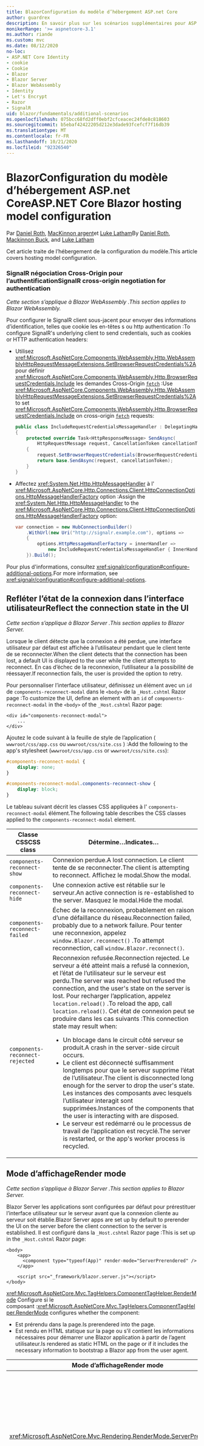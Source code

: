 ```yaml
---
title: BlazorConfiguration du modèle d’hébergement ASP.net Core
author: guardrex
description: En savoir plus sur les scénarios supplémentaires pour ASP.NET Core la Blazor configuration du modèle d’hébergement.
monikerRange: '>= aspnetcore-3.1'
ms.author: riande
ms.custom: mvc
ms.date: 08/12/2020
no-loc:
- ASP.NET Core Identity
- cookie
- Cookie
- Blazor
- Blazor Server
- Blazor WebAssembly
- Identity
- Let's Encrypt
- Razor
- SignalR
uid: blazor/fundamentals/additional-scenarios
ms.openlocfilehash: 075bcc68fd2dff0ebf2cfceacec24fde8c818603
ms.sourcegitcommit: b5ebaf42422205d212e3dade93fcefcf7f16db39
ms.translationtype: MT
ms.contentlocale: fr-FR
ms.lasthandoff: 10/21/2020
ms.locfileid: "92326540"
---
```

# <a name="aspnet-core-no-locblazor-hosting-model-configuration"></a><span data-ttu-id="d916a-103">BlazorConfiguration du modèle d’hébergement ASP.net Core</span><span class="sxs-lookup"><span data-stu-id="d916a-103">ASP.NET Core Blazor hosting model configuration</span></span>

<span data-ttu-id="d916a-104">Par [Daniel Roth](https://github.com/danroth27), [MacKinnon argent](https://github.com/MackinnonBuck)et [Luke Latham](https://github.com/guardrex)</span><span class="sxs-lookup"><span data-stu-id="d916a-104">By [Daniel Roth](https://github.com/danroth27), [Mackinnon Buck](https://github.com/MackinnonBuck), and [Luke Latham](https://github.com/guardrex)</span></span>

<span data-ttu-id="d916a-105">Cet article traite de l’hébergement de la configuration du modèle.</span><span class="sxs-lookup"><span data-stu-id="d916a-105">This article covers hosting model configuration.</span></span>

### <a name="no-locsignalr-cross-origin-negotiation-for-authentication"></a><span data-ttu-id="d916a-106">SignalR négociation Cross-Origin pour l’authentification</span><span class="sxs-lookup"><span data-stu-id="d916a-106">SignalR cross-origin negotiation for authentication</span></span>

<span data-ttu-id="d916a-107">*Cette section s’applique à Blazor WebAssembly .*</span><span class="sxs-lookup"><span data-stu-id="d916a-107">*This section applies to Blazor WebAssembly.*</span></span>

<span data-ttu-id="d916a-108">Pour configurer le SignalR client sous-jacent pour envoyer des informations d’identification, telles que cookie les en-têtes s ou http authentication :</span><span class="sxs-lookup"><span data-stu-id="d916a-108">To configure SignalR's underlying client to send credentials, such as cookies or HTTP authentication headers:</span></span>

* <span data-ttu-id="d916a-109">Utilisez <xref:Microsoft.AspNetCore.Components.WebAssembly.Http.WebAssemblyHttpRequestMessageExtensions.SetBrowserRequestCredentials%2A> pour définir <xref:Microsoft.AspNetCore.Components.WebAssembly.Http.BrowserRequestCredentials.Include> les demandes Cross-Origin [`fetch`](https://developer.mozilla.org/docs/Web/API/Fetch_API/Using_Fetch) :</span><span class="sxs-lookup"><span data-stu-id="d916a-109">Use <xref:Microsoft.AspNetCore.Components.WebAssembly.Http.WebAssemblyHttpRequestMessageExtensions.SetBrowserRequestCredentials%2A> to set <xref:Microsoft.AspNetCore.Components.WebAssembly.Http.BrowserRequestCredentials.Include> on cross-origin [`fetch`](https://developer.mozilla.org/docs/Web/API/Fetch_API/Using_Fetch) requests:</span></span>

  ```csharp
  public class IncludeRequestCredentialsMessageHandler : DelegatingHandler
  {
      protected override Task<HttpResponseMessage> SendAsync(
          HttpRequestMessage request, CancellationToken cancellationToken)
      {
          request.SetBrowserRequestCredentials(BrowserRequestCredentials.Include);
          return base.SendAsync(request, cancellationToken);
      }
  }
  ```

* <span data-ttu-id="d916a-110">Affectez <xref:System.Net.Http.HttpMessageHandler> à l' <xref:Microsoft.AspNetCore.Http.Connections.Client.HttpConnectionOptions.HttpMessageHandlerFactory> option :</span><span class="sxs-lookup"><span data-stu-id="d916a-110">Assign the <xref:System.Net.Http.HttpMessageHandler> to the <xref:Microsoft.AspNetCore.Http.Connections.Client.HttpConnectionOptions.HttpMessageHandlerFactory> option:</span></span>

  ```csharp
  var connection = new HubConnectionBuilder()
      .WithUrl(new Uri("http://signalr.example.com"), options =>
      {
          options.HttpMessageHandlerFactory = innerHandler => 
              new IncludeRequestCredentialsMessageHandler { InnerHandler = innerHandler };
      }).Build();
  ```

<span data-ttu-id="d916a-111">Pour plus d'informations, consultez <xref:signalr/configuration#configure-additional-options>.</span><span class="sxs-lookup"><span data-stu-id="d916a-111">For more information, see <xref:signalr/configuration#configure-additional-options>.</span></span>

## <a name="reflect-the-connection-state-in-the-ui"></a><span data-ttu-id="d916a-112">Refléter l’état de la connexion dans l’interface utilisateur</span><span class="sxs-lookup"><span data-stu-id="d916a-112">Reflect the connection state in the UI</span></span>

<span data-ttu-id="d916a-113">*Cette section s’applique à Blazor Server .*</span><span class="sxs-lookup"><span data-stu-id="d916a-113">*This section applies to Blazor Server.*</span></span>

<span data-ttu-id="d916a-114">Lorsque le client détecte que la connexion a été perdue, une interface utilisateur par défaut est affichée à l’utilisateur pendant que le client tente de se reconnecter.</span><span class="sxs-lookup"><span data-stu-id="d916a-114">When the client detects that the connection has been lost, a default UI is displayed to the user while the client attempts to reconnect.</span></span> <span data-ttu-id="d916a-115">En cas d’échec de la reconnexion, l’utilisateur a la possibilité de réessayer.</span><span class="sxs-lookup"><span data-stu-id="d916a-115">If reconnection fails, the user is provided the option to retry.</span></span>

<span data-ttu-id="d916a-116">Pour personnaliser l’interface utilisateur, définissez un élément avec un `id` de `components-reconnect-modal` dans le `<body>` de la `_Host.cshtml` Razor page :</span><span class="sxs-lookup"><span data-stu-id="d916a-116">To customize the UI, define an element with an `id` of `components-reconnect-modal` in the `<body>` of the `_Host.cshtml` Razor page:</span></span>

```cshtml
<div id="components-reconnect-modal">
    ...
</div>
```

<span data-ttu-id="d916a-117">Ajoutez le code suivant à la feuille de style de l’application ( `wwwroot/css/app.css` ou `wwwroot/css/site.css` ) :</span><span class="sxs-lookup"><span data-stu-id="d916a-117">Add the following to the app's stylesheet (`wwwroot/css/app.css` or `wwwroot/css/site.css`):</span></span>

```css
#components-reconnect-modal {
    display: none;
}

#components-reconnect-modal.components-reconnect-show {
    display: block;
}
```

<span data-ttu-id="d916a-118">Le tableau suivant décrit les classes CSS appliquées à l' `components-reconnect-modal` élément.</span><span class="sxs-lookup"><span data-stu-id="d916a-118">The following table describes the CSS classes applied to the `components-reconnect-modal` element.</span></span>

| <span data-ttu-id="d916a-119">Classe CSS</span><span class="sxs-lookup"><span data-stu-id="d916a-119">CSS class</span></span>                       | <span data-ttu-id="d916a-120">Détermine&hellip;</span><span class="sxs-lookup"><span data-stu-id="d916a-120">Indicates&hellip;</span></span> |
| ------------------------------- | ----------------- |
| `components-reconnect-show`     | <span data-ttu-id="d916a-121">Connexion perdue.</span><span class="sxs-lookup"><span data-stu-id="d916a-121">A lost connection.</span></span> <span data-ttu-id="d916a-122">Le client tente de se reconnecter.</span><span class="sxs-lookup"><span data-stu-id="d916a-122">The client is attempting to reconnect.</span></span> <span data-ttu-id="d916a-123">Affichez le modal.</span><span class="sxs-lookup"><span data-stu-id="d916a-123">Show the modal.</span></span> |
| `components-reconnect-hide`     | <span data-ttu-id="d916a-124">Une connexion active est rétablie sur le serveur.</span><span class="sxs-lookup"><span data-stu-id="d916a-124">An active connection is re-established to the server.</span></span> <span data-ttu-id="d916a-125">Masquez le modal.</span><span class="sxs-lookup"><span data-stu-id="d916a-125">Hide the modal.</span></span> |
| `components-reconnect-failed`   | <span data-ttu-id="d916a-126">Échec de la reconnexion, probablement en raison d’une défaillance du réseau.</span><span class="sxs-lookup"><span data-stu-id="d916a-126">Reconnection failed, probably due to a network failure.</span></span> <span data-ttu-id="d916a-127">Pour tenter une reconnexion, appelez `window.Blazor.reconnect()` .</span><span class="sxs-lookup"><span data-stu-id="d916a-127">To attempt reconnection, call `window.Blazor.reconnect()`.</span></span> |
| `components-reconnect-rejected` | <span data-ttu-id="d916a-128">Reconnexion refusée.</span><span class="sxs-lookup"><span data-stu-id="d916a-128">Reconnection rejected.</span></span> <span data-ttu-id="d916a-129">Le serveur a été atteint mais a refusé la connexion, et l’état de l’utilisateur sur le serveur est perdu.</span><span class="sxs-lookup"><span data-stu-id="d916a-129">The server was reached but refused the connection, and the user's state on the server is lost.</span></span> <span data-ttu-id="d916a-130">Pour recharger l’application, appelez `location.reload()` .</span><span class="sxs-lookup"><span data-stu-id="d916a-130">To reload the app, call `location.reload()`.</span></span> <span data-ttu-id="d916a-131">Cet état de connexion peut se produire dans les cas suivants :</span><span class="sxs-lookup"><span data-stu-id="d916a-131">This connection state may result when:</span></span><ul><li><span data-ttu-id="d916a-132">Un blocage dans le circuit côté serveur se produit.</span><span class="sxs-lookup"><span data-stu-id="d916a-132">A crash in the server-side circuit occurs.</span></span></li><li><span data-ttu-id="d916a-133">Le client est déconnecté suffisamment longtemps pour que le serveur supprime l’état de l’utilisateur.</span><span class="sxs-lookup"><span data-stu-id="d916a-133">The client is disconnected long enough for the server to drop the user's state.</span></span> <span data-ttu-id="d916a-134">Les instances des composants avec lesquels l’utilisateur interagit sont supprimées.</span><span class="sxs-lookup"><span data-stu-id="d916a-134">Instances of the components that the user is interacting with are disposed.</span></span></li><li><span data-ttu-id="d916a-135">Le serveur est redémarré ou le processus de travail de l’application est recyclé.</span><span class="sxs-lookup"><span data-stu-id="d916a-135">The server is restarted, or the app's worker process is recycled.</span></span></li></ul> |

## <a name="render-mode"></a><span data-ttu-id="d916a-136">Mode d’affichage</span><span class="sxs-lookup"><span data-stu-id="d916a-136">Render mode</span></span>

<span data-ttu-id="d916a-137">*Cette section s’applique à Blazor Server .*</span><span class="sxs-lookup"><span data-stu-id="d916a-137">*This section applies to Blazor Server.*</span></span>

<span data-ttu-id="d916a-138">Blazor Server les applications sont configurées par défaut pour prérestituer l’interface utilisateur sur le serveur avant que la connexion cliente au serveur soit établie.</span><span class="sxs-lookup"><span data-stu-id="d916a-138">Blazor Server apps are set up by default to prerender the UI on the server before the client connection to the server is established.</span></span> <span data-ttu-id="d916a-139">Il est configuré dans la `_Host.cshtml` Razor page :</span><span class="sxs-lookup"><span data-stu-id="d916a-139">This is set up in the `_Host.cshtml` Razor page:</span></span>

```cshtml
<body>
    <app>
      <component type="typeof(App)" render-mode="ServerPrerendered" />
    </app>

    <script src="_framework/blazor.server.js"></script>
</body>
```

<span data-ttu-id="d916a-140"><xref:Microsoft.AspNetCore.Mvc.TagHelpers.ComponentTagHelper.RenderMode> Configure si le composant :</span><span class="sxs-lookup"><span data-stu-id="d916a-140"><xref:Microsoft.AspNetCore.Mvc.TagHelpers.ComponentTagHelper.RenderMode> configures whether the component:</span></span>

* <span data-ttu-id="d916a-141">Est prérendu dans la page.</span><span class="sxs-lookup"><span data-stu-id="d916a-141">Is prerendered into the page.</span></span>
* <span data-ttu-id="d916a-142">Est rendu en HTML statique sur la page ou s’il contient les informations nécessaires pour démarrer une Blazor application à partir de l’agent utilisateur.</span><span class="sxs-lookup"><span data-stu-id="d916a-142">Is rendered as static HTML on the page or if it includes the necessary information to bootstrap a Blazor app from the user agent.</span></span>

| <span data-ttu-id="d916a-143">Mode d’affichage</span><span class="sxs-lookup"><span data-stu-id="d916a-143">Render mode</span></span> | <span data-ttu-id="d916a-144">Description</span><span class="sxs-lookup"><span data-stu-id="d916a-144">Description</span></span> |
| --- | --- |
| <xref:Microsoft.AspNetCore.Mvc.Rendering.RenderMode.ServerPrerendered> | <span data-ttu-id="d916a-145">Restitue le composant en HTML statique et comprend un marqueur pour une Blazor Server application.</span><span class="sxs-lookup"><span data-stu-id="d916a-145">Renders the component into static HTML and includes a marker for a Blazor Server app.</span></span> <span data-ttu-id="d916a-146">Au démarrage de l’agent utilisateur, ce marqueur est utilisé pour démarrer une Blazor application.</span><span class="sxs-lookup"><span data-stu-id="d916a-146">When the user-agent starts, this marker is used to bootstrap a Blazor app.</span></span> |
| <xref:Microsoft.AspNetCore.Mvc.Rendering.RenderMode.Server> | <span data-ttu-id="d916a-147">Restitue un marqueur pour une Blazor Server application.</span><span class="sxs-lookup"><span data-stu-id="d916a-147">Renders a marker for a Blazor Server app.</span></span> <span data-ttu-id="d916a-148">La sortie du composant n’est pas incluse.</span><span class="sxs-lookup"><span data-stu-id="d916a-148">Output from the component isn't included.</span></span> <span data-ttu-id="d916a-149">Au démarrage de l’agent utilisateur, ce marqueur est utilisé pour démarrer une Blazor application.</span><span class="sxs-lookup"><span data-stu-id="d916a-149">When the user-agent starts, this marker is used to bootstrap a Blazor app.</span></span> |
| <xref:Microsoft.AspNetCore.Mvc.Rendering.RenderMode.Static> | <span data-ttu-id="d916a-150">Génère le rendu du composant en HTML statique.</span><span class="sxs-lookup"><span data-stu-id="d916a-150">Renders the component into static HTML.</span></span> |

<span data-ttu-id="d916a-151">Le rendu des composants serveur à partir d’une page HTML statique n’est pas pris en charge.</span><span class="sxs-lookup"><span data-stu-id="d916a-151">Rendering server components from a static HTML page isn't supported.</span></span>

## <a name="initialize-the-no-locblazor-circuit"></a><span data-ttu-id="d916a-152">Initialiser le Blazor circuit</span><span class="sxs-lookup"><span data-stu-id="d916a-152">Initialize the Blazor circuit</span></span>

<span data-ttu-id="d916a-153">*Cette section s’applique à Blazor Server .*</span><span class="sxs-lookup"><span data-stu-id="d916a-153">*This section applies to Blazor Server.*</span></span>

<span data-ttu-id="d916a-154">Configurez le démarrage manuel du Blazor Server [ SignalR circuit](xref:blazor/hosting-models#circuits) d’une application dans le `Pages/_Host.cshtml` fichier :</span><span class="sxs-lookup"><span data-stu-id="d916a-154">Configure the manual start of a Blazor Server app's [SignalR circuit](xref:blazor/hosting-models#circuits) in the `Pages/_Host.cshtml` file:</span></span>

* <span data-ttu-id="d916a-155">Ajoutez un `autostart="false"` attribut à la `<script>` balise pour le `blazor.server.js` script.</span><span class="sxs-lookup"><span data-stu-id="d916a-155">Add an `autostart="false"` attribute to the `<script>` tag for the `blazor.server.js` script.</span></span>
* <span data-ttu-id="d916a-156">Placez un script qui appelle `Blazor.start` après la `blazor.server.js` balise du script et à l’intérieur de la `</body>` balise de fermeture.</span><span class="sxs-lookup"><span data-stu-id="d916a-156">Place a script that calls `Blazor.start` after the `blazor.server.js` script's tag and inside the closing `</body>` tag.</span></span>

<span data-ttu-id="d916a-157">Lorsque `autostart` est désactivé, tous les aspects de l’application qui ne dépendent pas du circuit fonctionnent normalement.</span><span class="sxs-lookup"><span data-stu-id="d916a-157">When `autostart` is disabled, any aspect of the app that doesn't depend on the circuit works normally.</span></span> <span data-ttu-id="d916a-158">Par exemple, le routage côté client est opérationnel.</span><span class="sxs-lookup"><span data-stu-id="d916a-158">For example, client-side routing is operational.</span></span> <span data-ttu-id="d916a-159">Toutefois, tous les aspects qui dépendent du circuit ne sont pas opérationnels tant que `Blazor.start` n’est pas appelé.</span><span class="sxs-lookup"><span data-stu-id="d916a-159">However, any aspect that depends on the circuit isn't operational until `Blazor.start` is called.</span></span> <span data-ttu-id="d916a-160">Le comportement de l’application n’est pas prévisible sans circuit établi.</span><span class="sxs-lookup"><span data-stu-id="d916a-160">App behavior is unpredictable without an established circuit.</span></span> <span data-ttu-id="d916a-161">Par exemple, les méthodes de composant ne peuvent pas s’exécuter pendant que le circuit est déconnecté.</span><span class="sxs-lookup"><span data-stu-id="d916a-161">For example, component methods fail to execute while the circuit is disconnected.</span></span>

### <a name="initialize-no-locblazor-when-the-document-is-ready"></a><span data-ttu-id="d916a-162">Initialiser Blazor lorsque le document est prêt</span><span class="sxs-lookup"><span data-stu-id="d916a-162">Initialize Blazor when the document is ready</span></span>

<span data-ttu-id="d916a-163">Pour initialiser l' Blazor application lorsque le document est prêt :</span><span class="sxs-lookup"><span data-stu-id="d916a-163">To initialize the Blazor app when the document is ready:</span></span>

```cshtml
<body>

    ...

    <script autostart="false" src="_framework/blazor.server.js"></script>
    <script>
      document.addEventListener("DOMContentLoaded", function() {
        Blazor.start();
      });
    </script>
</body>
```

### <a name="chain-to-the-promise-that-results-from-a-manual-start"></a><span data-ttu-id="d916a-164">Chaîne à `Promise` qui résulte d’un démarrage manuel</span><span class="sxs-lookup"><span data-stu-id="d916a-164">Chain to the `Promise` that results from a manual start</span></span>

<span data-ttu-id="d916a-165">Pour effectuer des tâches supplémentaires, telles que l’initialisation de l’interopérabilité JS, utilisez `then` pour chaîner à `Promise` qui résulte d’un démarrage manuel de l' Blazor application :</span><span class="sxs-lookup"><span data-stu-id="d916a-165">To perform additional tasks, such as JS interop initialization, use `then` to chain to the `Promise` that results from a manual Blazor app start:</span></span>

```cshtml
<body>

    ...

    <script autostart="false" src="_framework/blazor.server.js"></script>
    <script>
      Blazor.start().then(function () {
        ...
      });
    </script>
</body>
```

### <a name="configure-the-no-locsignalr-client"></a><span data-ttu-id="d916a-166">Configurer le SignalR client</span><span class="sxs-lookup"><span data-stu-id="d916a-166">Configure the SignalR client</span></span>

#### <a name="logging"></a><span data-ttu-id="d916a-167">Journalisation</span><span class="sxs-lookup"><span data-stu-id="d916a-167">Logging</span></span>

<span data-ttu-id="d916a-168">Pour configurer SignalR la journalisation du client, transmettez un objet de configuration ( `configureSignalR` ) qui appelle `configureLogging` avec le niveau de journalisation sur le générateur client :</span><span class="sxs-lookup"><span data-stu-id="d916a-168">To configure SignalR client logging, pass in a configuration object (`configureSignalR`) that calls `configureLogging` with the log level on the client builder:</span></span>

```cshtml
<body>

    ...

    <script autostart="false" src="_framework/blazor.server.js"></script>
    <script>
      Blazor.start({
        configureSignalR: function (builder) {
          builder.configureLogging("information");
        }
      });
    </script>
</body>
```

<span data-ttu-id="d916a-169">Dans l’exemple précédent, `information` est équivalent à un niveau de journal de <xref:Microsoft.Extensions.Logging.LogLevel.Information?displayProperty=nameWithType> .</span><span class="sxs-lookup"><span data-stu-id="d916a-169">In the preceding example, `information` is equivalent to a log level of <xref:Microsoft.Extensions.Logging.LogLevel.Information?displayProperty=nameWithType>.</span></span>

### <a name="modify-the-reconnection-handler"></a><span data-ttu-id="d916a-170">Modifier le gestionnaire de reconnexion</span><span class="sxs-lookup"><span data-stu-id="d916a-170">Modify the reconnection handler</span></span>

<span data-ttu-id="d916a-171">Les événements de connexion du circuit du gestionnaire de reconnexion peuvent être modifiés pour les comportements personnalisés, par exemple :</span><span class="sxs-lookup"><span data-stu-id="d916a-171">The reconnection handler's circuit connection events can be modified for custom behaviors, such as:</span></span>

* <span data-ttu-id="d916a-172">Pour avertir l’utilisateur si la connexion est abandonnée.</span><span class="sxs-lookup"><span data-stu-id="d916a-172">To notify the user if the connection is dropped.</span></span>
* <span data-ttu-id="d916a-173">Pour effectuer la journalisation (à partir du client) lorsqu’un circuit est connecté.</span><span class="sxs-lookup"><span data-stu-id="d916a-173">To perform logging (from the client) when a circuit is connected.</span></span>

<span data-ttu-id="d916a-174">Pour modifier les événements de connexion, enregistrez les rappels pour les modifications de connexion suivantes :</span><span class="sxs-lookup"><span data-stu-id="d916a-174">To modify the connection events, register callbacks for the following connection changes:</span></span>

* <span data-ttu-id="d916a-175">Utilisation de connexions abandonnées `onConnectionDown` .</span><span class="sxs-lookup"><span data-stu-id="d916a-175">Dropped connections use `onConnectionDown`.</span></span>
* <span data-ttu-id="d916a-176">Les connexions établies/rétablies utilisent `onConnectionUp` .</span><span class="sxs-lookup"><span data-stu-id="d916a-176">Established/re-established connections use `onConnectionUp`.</span></span>

<span data-ttu-id="d916a-177">**Les deux** `onConnectionDown` et `onConnectionUp` doivent être spécifiés :</span><span class="sxs-lookup"><span data-stu-id="d916a-177">**Both** `onConnectionDown` and `onConnectionUp` must be specified:</span></span>

```cshtml
<body>

    ...

    <script autostart="false" src="_framework/blazor.server.js"></script>
    <script>
      Blazor.start({
        reconnectionHandler: {
          onConnectionDown: (options, error) => console.error(error);
          onConnectionUp: () => console.log("Up, up, and away!");
        }
      });
    </script>
</body>
```

### <a name="adjust-the-reconnection-retry-count-and-interval"></a><span data-ttu-id="d916a-178">Ajuster le nombre et l’intervalle de tentatives de reconnexion</span><span class="sxs-lookup"><span data-stu-id="d916a-178">Adjust the reconnection retry count and interval</span></span>

<span data-ttu-id="d916a-179">Pour régler le nombre et l’intervalle de tentatives de reconnexion, définissez le nombre de nouvelles tentatives ( `maxRetries` ) et le délai (en millisecondes) autorisé pour chaque nouvelle tentative ( `retryIntervalMilliseconds` ) :</span><span class="sxs-lookup"><span data-stu-id="d916a-179">To adjust the reconnection retry count and interval, set the number of retries (`maxRetries`) and period in milliseconds permitted for each retry attempt (`retryIntervalMilliseconds`):</span></span>

```cshtml
<body>

    ...

    <script autostart="false" src="_framework/blazor.server.js"></script>
    <script>
      Blazor.start({
        reconnectionOptions: {
          maxRetries: 3,
          retryIntervalMilliseconds: 2000
        }
      });
    </script>
</body>
```

## <a name="hide-or-replace-the-reconnection-display"></a><span data-ttu-id="d916a-180">Masquer ou remplacer l’affichage de reconnexion</span><span class="sxs-lookup"><span data-stu-id="d916a-180">Hide or replace the reconnection display</span></span>

<span data-ttu-id="d916a-181">Pour masquer l’affichage de reconnexion, définissez le gestionnaire de reconnexion `_reconnectionDisplay` sur un objet vide ( `{}` ou `new Object()` ) :</span><span class="sxs-lookup"><span data-stu-id="d916a-181">To hide the reconnection display, set the reconnection handler's `_reconnectionDisplay` to an empty object (`{}` or `new Object()`):</span></span>

```cshtml
<body>

    ...

    <script autostart="false" src="_framework/blazor.server.js"></script>
    <script>
      window.addEventListener('beforeunload', function () {
        Blazor.defaultReconnectionHandler._reconnectionDisplay = {};
      });

      Blazor.start();
    </script>
</body>
```

<span data-ttu-id="d916a-182">Pour remplacer l’affichage de reconnexion, `_reconnectionDisplay` dans l’exemple précédent, définissez l’élément pour l’affichage :</span><span class="sxs-lookup"><span data-stu-id="d916a-182">To replace the reconnection display, set `_reconnectionDisplay` in the preceding example to the element for display:</span></span>

```javascript
Blazor.defaultReconnectionHandler._reconnectionDisplay = 
  document.getElementById("{ELEMENT ID}");
```

<span data-ttu-id="d916a-183">L’espace réservé `{ELEMENT ID}` est l’ID de l’élément HTML à afficher.</span><span class="sxs-lookup"><span data-stu-id="d916a-183">The placeholder `{ELEMENT ID}` is the ID of the HTML element to display.</span></span>

::: moniker range=">= aspnetcore-5.0"

<span data-ttu-id="d916a-184">Personnalisez le délai avant que l’affichage de reconnexion ne s’affiche en définissant la `transition-delay` propriété dans le CSS () de l’application `wwwroot/css/site.css` pour l’élément modal.</span><span class="sxs-lookup"><span data-stu-id="d916a-184">Customize the delay before the reconnection display appears by setting the `transition-delay` property in the app's CSS (`wwwroot/css/site.css`) for the modal element.</span></span> <span data-ttu-id="d916a-185">L’exemple suivant définit le délai de transition de 500 ms (par défaut) à 1 000 MS (1 seconde) :</span><span class="sxs-lookup"><span data-stu-id="d916a-185">The following example sets the transition delay from 500 ms (default) to 1,000 ms (1 second):</span></span>

```css
#components-reconnect-modal {
    transition: visibility 0s linear 1000ms;
}
```

## <a name="disconnect-the-no-locblazor-circuit-from-the-client"></a><span data-ttu-id="d916a-186">Déconnecter le Blazor circuit du client</span><span class="sxs-lookup"><span data-stu-id="d916a-186">Disconnect the Blazor circuit from the client</span></span>

<span data-ttu-id="d916a-187">Par défaut, un Blazor circuit est déconnecté lorsque l' [ `unload` événement de page](https://developer.mozilla.org/docs/Web/API/Window/unload_event) est déclenché.</span><span class="sxs-lookup"><span data-stu-id="d916a-187">By default, a Blazor circuit is disconnected when the [`unload` page event](https://developer.mozilla.org/docs/Web/API/Window/unload_event) is triggered.</span></span> <span data-ttu-id="d916a-188">Pour déconnecter le circuit d’autres scénarios sur le client, appelez `Blazor.disconnect` dans le gestionnaire d’événements approprié.</span><span class="sxs-lookup"><span data-stu-id="d916a-188">To disconnect the circuit for other scenarios on the client, invoke `Blazor.disconnect` in the appropriate event handler.</span></span> <span data-ttu-id="d916a-189">Dans l’exemple suivant, le circuit est déconnecté lorsque la page est masquée ([ `pagehide` événement](https://developer.mozilla.org/docs/Web/API/Window/pagehide_event)) :</span><span class="sxs-lookup"><span data-stu-id="d916a-189">In the following example, the circuit is disconnected when the page is hidden ([`pagehide` event](https://developer.mozilla.org/docs/Web/API/Window/pagehide_event)):</span></span>

```javascript
window.addEventListener('pagehide', () => {
  Blazor.disconnect();
});
```

## <a name="influence-html-head-tag-elements"></a><span data-ttu-id="d916a-190">Influencer les `<head>` éléments de balise HTML</span><span class="sxs-lookup"><span data-stu-id="d916a-190">Influence HTML `<head>` tag elements</span></span>

<span data-ttu-id="d916a-191">*Cette section s’applique à la prochaine version de ASP.NET Core 5,0 de Blazor WebAssembly et Blazor Server .*</span><span class="sxs-lookup"><span data-stu-id="d916a-191">*This section applies to the upcoming ASP.NET Core 5.0 release of Blazor WebAssembly and Blazor Server.*</span></span>

<span data-ttu-id="d916a-192">Lors du rendu, `Title` les `Link` composants, et `Meta` ajoutent ou mettent à jour des données dans les `<head>` éléments de balise HTML :</span><span class="sxs-lookup"><span data-stu-id="d916a-192">When rendered, the `Title`, `Link`, and `Meta` components add or update data in the HTML `<head>` tag elements:</span></span>

```razor
@using Microsoft.AspNetCore.Components.Web.Extensions.Head

<Title Value="{TITLE}" />
<Link href="{URL}" rel="stylesheet" />
<Meta content="{DESCRIPTION}" name="description" />
```

<span data-ttu-id="d916a-193">Dans l’exemple précédent, les espaces réservés pour `{TITLE}` , `{URL}` et `{DESCRIPTION}` sont des valeurs de chaîne, des Razor variables ou des Razor expressions.</span><span class="sxs-lookup"><span data-stu-id="d916a-193">In the preceding example, placeholders for `{TITLE}`, `{URL}`, and `{DESCRIPTION}` are string values, Razor variables, or Razor expressions.</span></span>

<span data-ttu-id="d916a-194">Les caractéristiques suivantes s’appliquent :</span><span class="sxs-lookup"><span data-stu-id="d916a-194">The following characteristics apply:</span></span>

* <span data-ttu-id="d916a-195">Le prérendu côté serveur est pris en charge.</span><span class="sxs-lookup"><span data-stu-id="d916a-195">Server-side prerendering is supported.</span></span>
* <span data-ttu-id="d916a-196">Le `Value` paramètre est le seul paramètre valide pour le `Title` composant.</span><span class="sxs-lookup"><span data-stu-id="d916a-196">The `Value` parameter is the only valid parameter for the `Title` component.</span></span>
* <span data-ttu-id="d916a-197">Les attributs HTML fournis aux `Meta` `Link` composants et sont capturés dans des [attributs supplémentaires](xref:blazor/components/index#attribute-splatting-and-arbitrary-parameters) et passés à la balise HTML rendue.</span><span class="sxs-lookup"><span data-stu-id="d916a-197">HTML attributes provided to the `Meta` and `Link` components are captured in [additional attributes](xref:blazor/components/index#attribute-splatting-and-arbitrary-parameters) and passed through to the rendered HTML tag.</span></span>
* <span data-ttu-id="d916a-198">Pour plusieurs `Title` composants, le titre de la page reflète le `Value` du dernier `Title` composant restitué.</span><span class="sxs-lookup"><span data-stu-id="d916a-198">For multiple `Title` components, the title of the page reflects the `Value` of the last `Title` component rendered.</span></span>
* <span data-ttu-id="d916a-199">Si plusieurs `Meta` `Link` composants ou sont inclus avec des attributs identiques, une seule balise HTML est restituée pour chaque `Meta` `Link` composant ou.</span><span class="sxs-lookup"><span data-stu-id="d916a-199">If multiple `Meta` or `Link` components are included with identical attributes, there's exactly one HTML tag rendered per `Meta` or `Link` component.</span></span> <span data-ttu-id="d916a-200">Deux `Meta` `Link` composants ou ne peuvent pas faire référence à la même balise HTML rendue.</span><span class="sxs-lookup"><span data-stu-id="d916a-200">Two `Meta` or `Link` components can't refer to the same rendered HTML tag.</span></span>
* <span data-ttu-id="d916a-201">Les modifications apportées aux paramètres des `Meta` composants ou existants `Link` sont reflétées dans leurs balises HTML rendues.</span><span class="sxs-lookup"><span data-stu-id="d916a-201">Changes to the parameters of existing `Meta` or `Link` components are reflected in their rendered HTML tags.</span></span>
* <span data-ttu-id="d916a-202">Lorsque les `Link` `Meta` composants ou ne sont plus restitués et donc supprimés par l’infrastructure, leurs balises HTML rendues sont supprimées.</span><span class="sxs-lookup"><span data-stu-id="d916a-202">When the `Link` or `Meta` components are no longer rendered and thus disposed by the framework, their rendered HTML tags are removed.</span></span>

<span data-ttu-id="d916a-203">Quand l’un des composants de l’infrastructure est utilisé dans un composant enfant, la balise HTML rendue influence tout autre composant enfant du composant parent, à condition que le composant enfant contenant le composant d’infrastructure soit rendu.</span><span class="sxs-lookup"><span data-stu-id="d916a-203">When one of the framework components is used in a child component, the rendered HTML tag influences any other child component of the parent component as long as the child component containing the framework component is rendered.</span></span> <span data-ttu-id="d916a-204">La distinction entre l’utilisation de l’un de ces composants d’infrastructure dans un composant enfant et la mise en place d’une balise HTML dans `wwwroot/index.html` ou `Pages/_Host.cshtml` est que la balise HTML rendue d’un composant d’infrastructure :</span><span class="sxs-lookup"><span data-stu-id="d916a-204">The distinction between using the one of these framework components in a child component and placing a an HTML tag in `wwwroot/index.html` or `Pages/_Host.cshtml` is that a framework component's rendered HTML tag:</span></span>

* <span data-ttu-id="d916a-205">Peut être modifié par l’état de l’application.</span><span class="sxs-lookup"><span data-stu-id="d916a-205">Can be modified by application state.</span></span> <span data-ttu-id="d916a-206">Une balise HTML codée en dur ne peut pas être modifiée par l’état de l’application.</span><span class="sxs-lookup"><span data-stu-id="d916a-206">A hard-coded HTML tag can't be modified by application state.</span></span>
* <span data-ttu-id="d916a-207">Est supprimé du code HTML `<head>` lorsque le composant parent n’est plus rendu.</span><span class="sxs-lookup"><span data-stu-id="d916a-207">Is removed from the HTML `<head>` when the parent component is no longer rendered.</span></span>

::: moniker-end

## <a name="static-files"></a><span data-ttu-id="d916a-208">Fichiers statiques</span><span class="sxs-lookup"><span data-stu-id="d916a-208">Static files</span></span>

<span data-ttu-id="d916a-209">*Cette section s’applique à Blazor Server .*</span><span class="sxs-lookup"><span data-stu-id="d916a-209">*This section applies to Blazor Server.*</span></span>

<span data-ttu-id="d916a-210">Pour créer des mappages de fichiers supplémentaires avec <xref:Microsoft.AspNetCore.StaticFiles.FileExtensionContentTypeProvider> ou configurer autre <xref:Microsoft.AspNetCore.Builder.StaticFileOptions> , utilisez l' **une** des approches suivantes.</span><span class="sxs-lookup"><span data-stu-id="d916a-210">To create additional file mappings with a <xref:Microsoft.AspNetCore.StaticFiles.FileExtensionContentTypeProvider> or configure other <xref:Microsoft.AspNetCore.Builder.StaticFileOptions>, use **one** of the following approaches.</span></span> <span data-ttu-id="d916a-211">Dans les exemples suivants, l' `{EXTENSION}` espace réservé est l’extension de fichier et l' `{CONTENT TYPE}` espace réservé est le type de contenu.</span><span class="sxs-lookup"><span data-stu-id="d916a-211">In the following examples, the `{EXTENSION}` placeholder is the file extension, and the `{CONTENT TYPE}` placeholder is the content type.</span></span>

* <span data-ttu-id="d916a-212">Configurez les options par [injection de dépendance (di)](xref:blazor/fundamentals/dependency-injection) dans `Startup.ConfigureServices` ( `Startup.cs` ) à l’aide de <xref:Microsoft.AspNetCore.Builder.StaticFileOptions> :</span><span class="sxs-lookup"><span data-stu-id="d916a-212">Configure options through [dependency injection (DI)](xref:blazor/fundamentals/dependency-injection) in `Startup.ConfigureServices` (`Startup.cs`) using <xref:Microsoft.AspNetCore.Builder.StaticFileOptions>:</span></span>

  ```csharp
  using Microsoft.AspNetCore.StaticFiles;

  ...

  var provider = new FileExtensionContentTypeProvider();
  provider.Mappings["{EXTENSION}"] = "{CONTENT TYPE}";

  services.Configure<StaticFileOptions>(options =>
  {
      options.ContentTypeProvider = provider;
  });
  ```

  <span data-ttu-id="d916a-213">Étant donné que cette approche configure le même fournisseur de fichiers que celui utilisé, assurez-vous `blazor.server.js` que votre configuration personnalisée n’interfère pas avec service `blazor.server.js` .</span><span class="sxs-lookup"><span data-stu-id="d916a-213">Because this approach configures the same file provider used to serve `blazor.server.js`, make sure that your custom configuration doesn't interfere with serving `blazor.server.js`.</span></span> <span data-ttu-id="d916a-214">Par exemple, ne supprimez pas le mappage des fichiers JavaScript en configurant le fournisseur avec `provider.Mappings.Remove(".js")` .</span><span class="sxs-lookup"><span data-stu-id="d916a-214">For example, don't remove the mapping for JavaScript files by configuring the provider with `provider.Mappings.Remove(".js")`.</span></span>

* <span data-ttu-id="d916a-215">Utilisez deux appels à <xref:Microsoft.AspNetCore.Builder.StaticFileExtensions.UseStaticFiles%2A> in `Startup.Configure` ( `Startup.cs` ) :</span><span class="sxs-lookup"><span data-stu-id="d916a-215">Use two calls to <xref:Microsoft.AspNetCore.Builder.StaticFileExtensions.UseStaticFiles%2A> in `Startup.Configure` (`Startup.cs`):</span></span>
  * <span data-ttu-id="d916a-216">Configurez le fournisseur de fichiers personnalisé dans le premier appel avec <xref:Microsoft.AspNetCore.Builder.StaticFileOptions> .</span><span class="sxs-lookup"><span data-stu-id="d916a-216">Configure the custom file provider in the first call with <xref:Microsoft.AspNetCore.Builder.StaticFileOptions>.</span></span>
  * <span data-ttu-id="d916a-217">Le deuxième intergiciel sert `blazor.server.js` , qui utilise la configuration de fichiers statiques par défaut fournie par l' Blazor infrastructure.</span><span class="sxs-lookup"><span data-stu-id="d916a-217">The second middleware serves `blazor.server.js`, which uses the default static files configuration provided by the Blazor framework.</span></span>

  ```csharp
  using Microsoft.AspNetCore.StaticFiles;

  ...

  var provider = new FileExtensionContentTypeProvider();
  provider.Mappings["{EXTENSION}"] = "{CONTENT TYPE}";

  app.UseStaticFiles(new StaticFileOptions { ContentTypeProvider = provider });
  app.UseStaticFiles();
  ```

* <span data-ttu-id="d916a-218">Vous pouvez éviter les interférences avec les services `_framework/blazor.server.js` en utilisant <xref:Microsoft.AspNetCore.Builder.MapWhenExtensions.MapWhen%2A> pour exécuter un intergiciel (middleware) de fichiers statiques personnalisé :</span><span class="sxs-lookup"><span data-stu-id="d916a-218">You can avoid interfering with serving `_framework/blazor.server.js` by using <xref:Microsoft.AspNetCore.Builder.MapWhenExtensions.MapWhen%2A> to execute a custom Static File Middleware:</span></span>

  ```csharp
  app.MapWhen(ctx => !ctx.Request.Path
      .StartsWithSegments("_framework/blazor.server.js", 
          subApp => subApp.UseStaticFiles(new StaticFileOptions(){ ... })));
  ```

## <a name="additional-resources"></a><span data-ttu-id="d916a-219">Ressources supplémentaires</span><span class="sxs-lookup"><span data-stu-id="d916a-219">Additional resources</span></span>

* <xref:fundamentals/logging/index>

